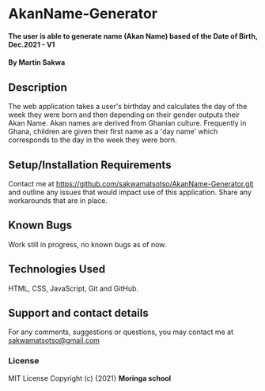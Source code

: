 # AkanName-Generator
#### The user is able to generate name (Akan Name) based of the Date of Birth, Dec.2021 - V1
#### By **Martin Sakwa**
## Description
The web application takes a user's birthday and calculates the day of the week they were born and then depending on their gender outputs their Akan Name. Akan names are derived from Ghanian culture. Frequently in Ghana, children are given their first name as a 'day name' which corresponds to the day in the week they were born.
## Setup/Installation Requirements
Contact me at https://github.com/sakwamatsotso/AkanName-Generator.git and outline any issues that would impact use of this application. Share any workarounds that are in place.
## Known Bugs
Work still in progress, no known bugs as of now.
## Technologies Used
HTML, CSS, JavaScript, Git and GitHub.
## Support and contact details
For any comments, suggestions or questions, you may contact me at sakwamatsotso@gmail.com
### License
MIT License
Copyright (c) {2021} **Moringa school**
